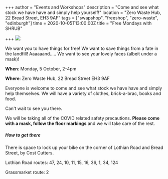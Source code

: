 +++
author = "Events and Workshops"
description = "Come and see what stock we have have and simply help yourself!"
location = "Zero Waste Hub, 22 Bread Street, EH3 9AF"
tags = ["swapshop", "freeshop", "zero-waste", "edinburgh"]
time = 2020-10-05T13:00:00Z
title = "Free Mondays with SHRUB"

+++
![](https://res.cloudinary.com/shrub-co-op/image/upload/v1599777323/shrubcoop.org/media/Free_Mondays_szm40s.jpg)

We want you to have things for free! We want to save things from a fate in the landfill! Aaaaaand..... We want to see your lovely faces (albeit under a mask)!

**When**: Monday, 5 October, 2-4pm

**Where**: Zero Waste Hub, 22 Bread Street EH3 9AF

Everyone is welcome to come and see what stock we have have and simply help themselves. We will have a variety of clothes, brick-a-brac, books and food.

Can't wait to see you there.

We will be taking all of the COVID related safety precautions. **Please come with a mask, follow the floor markings** and we will take care of the rest.

##### How to get there

There is space to lock up your bike on the corner of Lothian Road and Bread Street, by Cost Cutters.

Lothian Road routes: 47, 24, 10, 11, 15, 16, 36, 1, 34, 124

Grassmarket route: 2